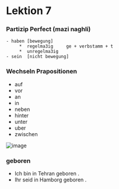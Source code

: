 # Lektion 7
### Partizip Perfect (mazi naghli)

	- haben [bewegung]  
		 *  regelma3ig     ge + verbstamm + t
		 *  unregelma3ig     
	- sein  [nicht bewegung] 


### Wechseln Prapositionen
  * auf
  * vor
  * an
  * in
  * neben
  * hinter
  * unter
  * uber
  * zwischen

![image](https://github.com/user-attachments/assets/d7f783ac-facb-4fec-93f3-0ee8b0fad997)

### geboren
- Ich bin in Tehran geboren .
- Ihr seid in Hamborg geboren .
